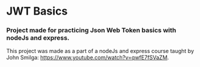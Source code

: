 # JWT Basics

### Project made for practicing Json Web Token basics with nodeJs and express.

This project was made as a part of a nodeJs and express course taught by John Smilga: https://www.youtube.com/watch?v=qwfE7fSVaZM.
